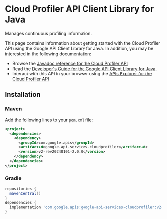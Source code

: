 # Cloud Profiler API Client Library for Java

Manages continuous profiling information.

This page contains information about getting started with the Cloud Profiler API
using the Google API Client Library for Java. In addition, you may be interested
in the following documentation:

* Browse the [Javadoc reference for the Cloud Profiler API][javadoc]
* Read the [Developer's Guide for the Google API Client Library for Java][google-api-client].
* Interact with this API in your browser using the [APIs Explorer for the Cloud Profiler API][api-explorer]

## Installation

### Maven

Add the following lines to your `pom.xml` file:

```xml
<project>
  <dependencies>
    <dependency>
      <groupId>com.google.apis</groupId>
      <artifactId>google-api-services-cloudprofiler</artifactId>
      <version>v2-rev20240101-2.0.0</version>
    </dependency>
  </dependencies>
</project>
```

### Gradle

```gradle
repositories {
  mavenCentral()
}
dependencies {
  implementation 'com.google.apis:google-api-services-cloudprofiler:v2-rev20240101-2.0.0'
}
```

[javadoc]: https://googleapis.dev/java/google-api-services-cloudprofiler/latest/index.html
[google-api-client]: https://github.com/googleapis/google-api-java-client/
[api-explorer]: https://developers.google.com/apis-explorer/#p/cloudprofiler/v1/
